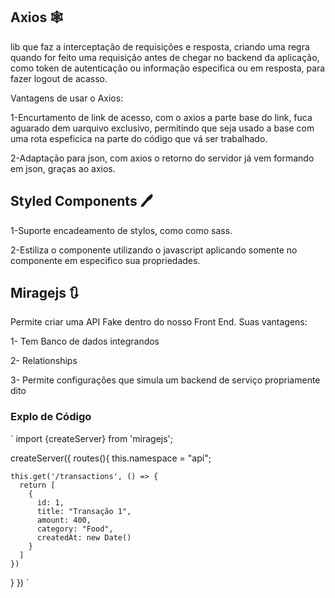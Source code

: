 ## Axios 🕸️

lib que faz a interceptação de requisições e resposta, criando uma regra quando for feito uma requisição antes de chegar no backend da aplicação, como token de autenticação ou informação especifica ou em resposta, para fazer logout de acasso.

Vantagens de usar o Axios:

1-Encurtamento de link de acesso, com o axios a parte base do link, fuca aguarado dem uarquivo exclusivo, permitindo que seja usado a base com uma rota espeficica na parte do código que vá ser trabalhado.

2-Adaptação para json, com axios o retorno do servidor já vem formando em json, graças ao axios.

## Styled Components 🖊️

1-Suporte encadeamento de stylos, como como sass.

2-Estiliza o componente utilizando o javascript aplicando somente no componente em especifico sua propriedades.

## Miragejs 🔃

Permite criar uma API Fake dentro do nosso Front End. Suas vantagens:

1- Tem Banco de dados integrandos

2- Relationships

3- Permite configurações que simula um backend de serviço propriamente dito

### Explo de Código

`
import {createServer} from 'miragejs';

createServer({
  routes(){
    this.namespace = "api";

    this.get('/transactions', () => {
      return [
        {
          id: 1,
          title: "Transação 1",
          amount: 400,
          category: "Food",
          createdAt: new Date()
        }
      ]
    })
  }
})
`
